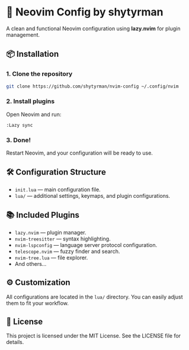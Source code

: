 # 🌲 Neovim Config by shytyrman

A clean and functional Neovim configuration using **lazy.nvim** for plugin management.

## 📦 Installation

### 1. Clone the repository

```bash
git clone https://github.com/shytyrman/nvim-config ~/.config/nvim
```

### 2. Install plugins

Open Neovim and run:

```vim
:Lazy sync
```

### 3. Done!

Restart Neovim, and your configuration will be ready to use.

## 🛠️ Configuration Structure

* `init.lua` — main configuration file.
* `lua/` — additional settings, keymaps, and plugin configurations.

## 📚 Included Plugins

* `lazy.nvim` — plugin manager.
* `nvim-treesitter` — syntax highlighting.
* `nvim-lspconfig` — language server protocol configuration.
* `telescope.nvim` — fuzzy finder and search.
* `nvim-tree.lua` — file explorer.
* And others…

## ⚙️ Customization

All configurations are located in the `lua/` directory. You can easily adjust them to fit your workflow.

## 📄 License

This project is licensed under the MIT License. See the LICENSE file for details.
